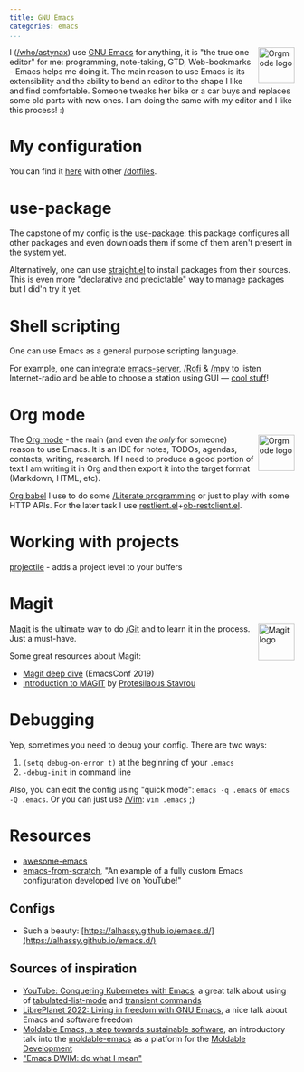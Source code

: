 ```yaml
---
title: GNU Emacs
categories: emacs
...
```


<img src="https://www.gnu.org/software/emacs/images/emacs.png" style="float: right; margin-left: 0.5em; width: 64px;" alt="Orgmode logo">

I ([/who/astynax]()) use [GNU Emacs](https://www.gnu.org/software/emacs/) for anything, it is "the true one editor" for me: programming, note-taking, GTD, Web-bookmarks - Emacs helps me doing it. The main reason to use Emacs is its extensibility and the ability to bend an editor to the shape I like and find comfortable. Someone tweaks her bike or a car buys and replaces some old parts with new ones. I am doing the same with my editor and I like this process! :)

# My configuration

You can find it [here](https://github.com/astynax/dotfiles/blob/master/.emacs) with other [/dotfiles]().

# use-package

The capstone of my config is the [use-package](https://github.com/jwiegley/use-package): this package configures all other packages and even downloads them if some of them aren't present in the system yet.

Alternatively, one can use [straight.el](https://github.com/raxod502/straight.el) to install packages from their sources. This is even more "declarative and predictable" way to manage packages but I did'n  try it yet.

# Shell scripting

One can use Emacs as a general purpose scripting language.

For example, one can integrate [emacs-server](https://www.gnu.org/software/emacs/manual/html_node/emacs/Emacs-Server.html), [/Rofi]() & [/mpv]() to listen Internet-radio and be able to choose a station using GUI — [cool stuff](https://isamert.net/2022/03/16/global-interactive-emacs-functions.html)!

# Org mode

<img src="https://orgmode.org/resources/img/org-mode-unicorn.svg" style="float: right; margin-left: 0.5em; width: 64px;" alt="Orgmode logo">

The [Org mode](https://orgmode.org/) - the main (and even *the only* for someone) reason to use Emacs. It is an IDE for notes, TODOs, agendas, contacts, writing, research. If I need to produce a good portion of text I am writing it in Org and then export it into the target format (Markdown, HTML, etc).

[Org babel](https://orgmode.org/worg/org-contrib/babel/intro.html) I use to do some [/Literate programming]() or just to play with some HTTP APIs. For the later task I use [restlient.el](https://github.com/pashky/restclient.el)+[ob-restclient.el](https://github.com/alf/ob-restclient.el).

# Working with projects

[projectile](https://docs.projectile.mx) - adds a project level to your buffers

# Magit

<img src="https://magit.vc/assets/magit-400x400px.png" style="float: right; margin-left: 0.5em; width: 64px;" alt="Magit logo">

[Magit](https://magit.vc/) is the ultimate way to do [/Git]() and to learn it in the process. Just a must-have.

Some great resources about Magit:

- [Magit deep dive](https://emacsconf.org/2019/talks/14/) (EmacsConf 2019)
- [Introduction to MAGIT](https://www.youtube.com/embed/2-0OwGTt0dI) by [Protesilaous Stavrou](https://protesilaos.com/)

# Debugging

Yep, sometimes you need to debug your config. There are two ways:

1. `(setq debug-on-error t)` at the beginning of your `.emacs`
2. `-debug-init` in command line

Also, you can edit the config using "quick mode": `emacs -q .emacs` or `emacs -Q .emacs`. Or you can just use [/Vim](): `vim .emacs` ;)

# Resources

- [awesome-emacs](https://github.com/emacs-tw/awesome-emacs)
- [emacs-from-scratch](https://github.com/daviwil/emacs-from-scratch), "An example of a fully custom Emacs configuration developed live on YouTube!"

## Configs

- Such a beauty: [https://alhassy.github.io/emacs.d/](https://alhassy.github.io/emacs.d/)

## Sources of inspiration

- [YouTube: Conquering Kubernetes with Emacs](https://www.youtube.com/watch?v=w3krYEeqnyk), a great talk about using of [tabulated-list-mode](https://www.gnu.org/software/emacs/manual/html_node/elisp/Tabulated-List-Mode.html) and [transient commands](https://github.com/magit/transient)
- [LibrePlanet 2022: Living in freedom with GNU Emacs](https://protesilaos.com/codelog/2022-03-22-libreplanet-emacs-living-freedom/), a nice talk about Emacs and software freedom
- [Moldable Emacs, a step towards sustainable software](https://emacsconf.org/2021/talks/mold/), an introductory talk into the [moldable-emacs](https://github.com/ag91/moldable-emacs) as a platform for the [Moldable Development](https://moldabledevelopment.com/)
- ["Emacs DWIM: do what I mean"](https://xenodium.com/emacs-dwim-do-what-i-mean/)